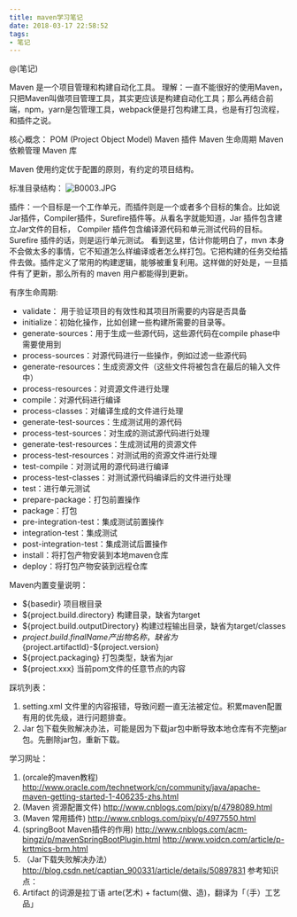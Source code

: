 ```yaml
---
title: maven学习笔记
date: 2018-03-17 22:58:52
tags:
- 笔记
---
```


@(笔记)

Maven 是一个项目管理和构建自动化工具。
理解：一直不能很好的使用Maven，只把Maven叫做项目管理工具，其实更应该是构建自动化工具；那么再结合前端，npm，yarn是包管理工具，webpack便是打包构建工具，也是有打包流程，和插件之说。

核心概念：
POM (Project Object Model)
Maven 插件
Maven 生命周期
Maven 依赖管理
       Maven 库

Maven 使用约定优于配置的原则，有约定的项目结构。

标准目录结构：
![B0003.JPG](/images/B0003.JPG)

插件：一个目标是一个工作单元，而插件则是一个或者多个目标的集合。比如说Jar插件，Compiler插件，Surefire插件等。从看名字就能知道，Jar 插件包含建立Jar文件的目标， Compiler 插件包含编译源代码和单元测试代码的目标。Surefire 插件的话，则是运行单元测试。
看到这里，估计你能明白了，mvn 本身不会做太多的事情，它不知道怎么样编译或者怎么样打包。它把构建的任务交给插件去做。插件定义了常用的构建逻辑，能够被重复利用。这样做的好处是，一旦插件有了更新，那么所有的 maven 用户都能得到更新。

有序生命周期:
* validate： 用于验证项目的有效性和其项目所需要的内容是否具备
* initialize：初始化操作，比如创建一些构建所需要的目录等。
* generate-sources：用于生成一些源代码，这些源代码在compile phase中需要使用到
* process-sources：对源代码进行一些操作，例如过滤一些源代码
* generate-resources：生成资源文件（这些文件将被包含在最后的输入文件中）
* process-resources：对资源文件进行处理
* compile：对源代码进行编译
* process-classes：对编译生成的文件进行处理
* generate-test-sources：生成测试用的源代码
* process-test-sources：对生成的测试源代码进行处理
* generate-test-resources：生成测试用的资源文件
* process-test-resources：对测试用的资源文件进行处理
* test-compile：对测试用的源代码进行编译
* process-test-classes：对测试源代码编译后的文件进行处理
* test：进行单元测试
* prepare-package：打包前置操作
* package：打包
* pre-integration-test：集成测试前置操作     
* integration-test：集成测试
* post-integration-test：集成测试后置操作
* install：将打包产物安装到本地maven仓库
* deploy：将打包产物安装到远程仓库

Maven内置变量说明：
* ${basedir} 项目根目录
* ${project.build.directory} 构建目录，缺省为target
* ${project.build.outputDirectory} 构建过程输出目录，缺省为target/classes
* ${project.build.finalName} 产出物名称，缺省为${project.artifactId}-${project.version}
* ${project.packaging} 打包类型，缺省为jar
* ${project.xxx} 当前pom文件的任意节点的内容



踩坑列表：
1. setting.xml 文件里的内容报错，导致问题一直无法被定位。积累maven配置有用的优先级，进行问题排查。
2. Jar 包下载失败解决办法，可能是因为下载jar包中断导致本地仓库有不完整jar包。先删除jar包，重新下载。

学习网址：
1. (orcale的maven教程) http://www.oracle.com/technetwork/cn/community/java/apache-maven-getting-started-1-406235-zhs.html
2. (Maven 资源配置文件) http://www.cnblogs.com/pixy/p/4798089.html
3. (Maven 常用插件) http://www.cnblogs.com/pixy/p/4977550.html
4. (springBoot Maven插件的作用) http://www.cnblogs.com/acm-bingzi/p/mavenSpringBootPlugin.html http://www.voidcn.com/article/p-krttmics-brm.html
5. （Jar下载失败解决办法）http://blog.csdn.net/captian_900331/article/details/50897831
参考知识点：
1. Artifact 的词源是拉丁语 arte(艺术) + factum(做、造)，翻译为「（手）工艺品」

